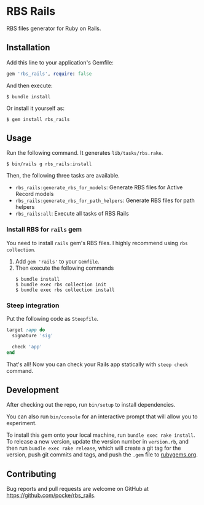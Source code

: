 # RBS Rails

RBS files generator for Ruby on Rails.

## Installation

Add this line to your application's Gemfile:

```ruby
gem 'rbs_rails', require: false
```

And then execute:

    $ bundle install

Or install it yourself as:

    $ gem install rbs_rails

## Usage

Run the following command. It generates `lib/tasks/rbs.rake`.

```console
$ bin/rails g rbs_rails:install
```

Then, the following three tasks are available.

* `rbs_rails:generate_rbs_for_models`: Generate RBS files for Active Record models
* `rbs_rails:generate_rbs_for_path_helpers`: Generate RBS files for path helpers
* `rbs_rails:all`: Execute all tasks of RBS Rails


### Install RBS for `rails` gem

You need to install `rails` gem's RBS files. I highly recommend using `rbs collection`.

1. Add `gem 'rails'` to your `Gemfile`.
1. Then execute the following commands
   ```console
   $ bundle install
   $ bundle exec rbs collection init
   $ bundle exec rbs collection install
   ```

### Steep integration

Put the following code as `Steepfile`.

```ruby
target :app do
  signature 'sig'

  check 'app'
end
```

That's all! Now you can check your Rails app statically with `steep check` command.

## Development

After checking out the repo, run `bin/setup` to install dependencies.

You can also run `bin/console` for an interactive prompt that will allow you to experiment.

To install this gem onto your local machine, run `bundle exec rake install`. To release a new version, update the version number in `version.rb`, and then run `bundle exec rake release`, which will create a git tag for the version, push git commits and tags, and push the `.gem` file to [rubygems.org](https://rubygems.org).

## Contributing

Bug reports and pull requests are welcome on GitHub at https://github.com/pocke/rbs_rails.

